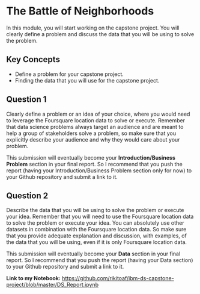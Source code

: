 # The Battle of Neighborhoods

In this module, you will start working on the capstone project. You will clearly define a problem and discuss the data that you will be using to solve the problem.

## Key Concepts
- Define a problem for your capstone project.
- Finding the data that you will use for the capstone project.

## Question 1

Clearly define a problem or an idea of your choice, where you would need to leverage the Foursquare location data to solve or execute. Remember that data science problems always target an audience and are meant to help a group of stakeholders solve a problem, so make sure that you explicitly describe your audience and why they would care about your problem.

This submission will eventually become your **Introduction/Business Problem** section in your final report. So I recommend that you push the report (having your Introduction/Business Problem section only for now) to your Github repository and submit a link to it.

## Question 2

Describe the data that you will be using to solve the problem or execute your idea. Remember that you will need to use the Foursquare location data to solve the problem or execute your idea. You can absolutely use other datasets in combination with the Foursquare location data. So make sure that you provide adequate explanation and discussion, with examples, of the data that you will be using, even if it is only Foursquare location data.

This submission will eventually become your **Data** section in your final report. So I recommend that you push the report (having your Data section) to your Github repository and submit a link to it.

**Link to my Notebook:** https://github.com/rikitoaf/ibm-ds-capstone-project/blob/master/DS_Report.ipynb
